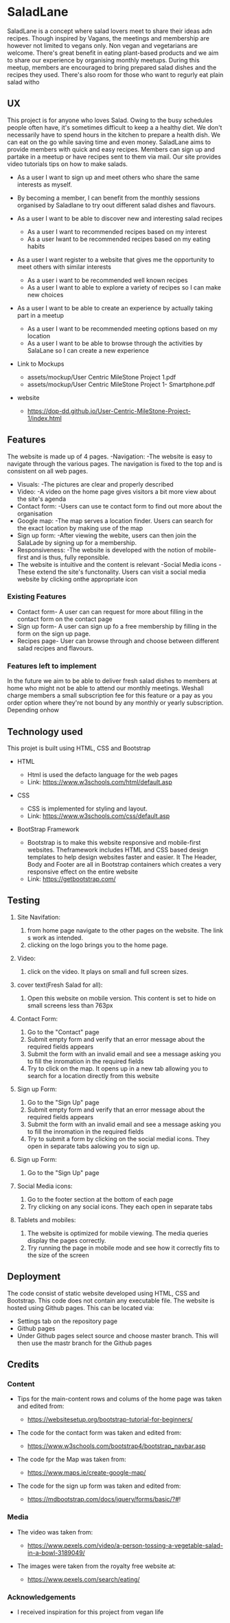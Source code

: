 


# SaladLane

SaladLane is a concept where salad lovers meet to share their ideas adn recipes. Though inspired by Vagans, the meetings and membership are however not limited to vegans only. Non vegan and vegetarians are welcome. There's great benefit in eating plant-based products and we aim to share our experience by organising monthly meetups. During this meetup, members are encouraged to bring prepared salad dishes and the recipes they used. There's also room for those who want to regurly eat plain salad witho



## UX

This project is for anyone who loves Salad. Owing to the busy schedules people often have, it's sometimes difficult to keep a 
a healthy diet. We don't necessarily have to spend hours in the kitchen to prepare a health dish. We can eat on the go while saving time and even money. SaladLane aims to provide members with quick and easy recipes. Members can sign up and partake in a meetup or have recipes sent to them via mail. Our site provides video tutorials tips on how to make salads.

- As a user I want to sign up and meet others who share the same interests as myself.
- By becoming a member, I can benefit from the monthly sessions organised by Saladlane to try oout different salad dishes and        flavours.

- As a user I want to be able to discover new and interesting salad recipes
  - As a user I want to recommended recipes based on my interest
  - As a user Iwant to be recommended recipes based on my eating habits
  
- As a user I want register to a website that gives me the opportunity to meet others with similar interests
  - As a user  i want to be recommended well known recipes 
  - As a user I want to able to explore a variety of recipes so I can make new choices

- As a user I want to be able to create an experience by actually taking part in a meetup
  - As a user I want to be recommended meeting options based on my location 
  - As a user I want to be able to browse through the activities by SalaLane so I can create a new experience
  
- Link to Mockups 
  - assets/mockup/User Centric MileStone  Project 1.pdf
  - assets/mockup/User Centric MileStone  Project 1- Smartphone.pdf

- website
  - https://dop-dd.github.io/User-Centric-MileStone-Project-1/index.html

## Features

The website is made up of 4 pages. 
-Navigation:
  -The website is easy to navigate through the various pages. The navigation is fixed to the top and is consistent on all web pages.
- Visuals: 
  -The pictures are clear and properly described
- Video: 
   -A video on the home page gives visitors a bit more view about the site's agenda 
- Contact form:
  -Users can use te contact form to find out more about the organisation
- Google map:
  -The map serves a location finder. Users can search for the exact location by making use of the map 
- Sign up form:
  -After viewing the webite, users can then join the SalaLade by signing up for a membership.
- Responsiveness:
  -The website is developed with the notion of mobile-first and is thus, fully reponsible.
- The website is intuitive and the content is relevant 
-Social Media icons
  -These extend the site's functonality. Users can visit a social media website by clicking onthe appropriate icon
  
### Existing Features

- Contact form- A user can can request for more about filling in the contact form on the contact page
- Sign up form- A user can sign up fo a free membership by filling in the form on the sign up page.
- Recipes page- User can browse through and choose between different salad recipes and flavours. 

### Features left to implement

In the future we aim to be able to deliver fresh salad dishes to members at home who might not be able to attend our monthly meetings.
Weshall charge members a small subscription fee for this feature or a pay as you order option where they're not bound by any monthly or yearly subscription. Depending onhow 
 
## Technology used
This projet is built using HTML, CSS and Bootstrap

- HTML 
  - Html is used the defacto language for the web pages
  - Link: https://www.w3schools.com/html/default.asp
  
- CSS
  - CSS is implemented for styling and layout.
  - Link: https://www.w3schools.com/css/default.asp
    
- BootStrap Framework
  - Bootstrap is to make this website responsive and mobile-first websites. Theframework includes HTML and CSS based design templates to help design websites faster and easier. It The Header, Body and Footer are all in Bootstrap containers which creates a very responsive effect on the entire website
  - Link: https://getbootstrap.com/

## Testing

1. Site Navifation:
   1. from home page navigate to the other pages on the website. The link s work as intended.
   2. clicking on the logo brings you to the home page.

2. Video:
   1. click on the video. It plays on small and full screen sizes. 

3. cover text(Fresh Salad for all):
   1. Open this website on mobile version. This content is set to hide on small screens less than 763px

4. Contact Form:
   1. Go to the "Contact" page
   2. Submit empty form and verify that an error message about the required fields appears
   3. Submit the form with an invalid email and see a message asking you to fill the inromation in the required fields 
   4. Try to click on the map. It opens up in a new tab allowing you to search for a location directly from this website
  
5. Sign up Form:
   1. Go to the "Sign Up" page
   2. Submit empty form and verify that an error message about the required fields appears
   3. Submit the form with an invalid email and see a message asking you to fill the inromation in the required fields 
   4. Try to submit a form by clicking on the social medial icons. They open in separate tabs aalowing you to sign up.

6. Sign up Form:
   1. Go to the "Sign Up" page
 
7. Social Media icons:
   1. Go to the footer section at the bottom of each page
   2. Try clicking on any social icons. They each open in separate tabs 
 
8. Tablets and mobiles:
    1. The website is optimized for mobile viewing. The media queries display the pages correctly.
    2. Try running the page in mobile mode and see how it correctly fits to the size of the screen 
  

## Deployment

The code consist of static website developed using HTML, CSS and Bootstrap. This code does not contain any executable file. The website is hosted
using Github pages. This can be located via:
   - Settings tab on the repository page
   - Github pages
   - Under Github pages select source and choose master branch. This will then use the mastr branch for the Github pages

## Credits

### Content

- Tips for the main-content rows and colums of the home page was taken and edited from:
  - https://websitesetup.org/bootstrap-tutorial-for-beginners/
  
- The code for the contact form was taken and edited from:
  - https://www.w3schools.com/bootstrap4/bootstrap_navbar.asp
  
- The code fpr the Map was taken from:
  - https://www.maps.ie/create-google-map/
  
- The code for the sign up form was taken and edited from: 
  - https://mdbootstrap.com/docs/jquery/forms/basic/?#!
  
### Media
  
- The video was taken from:
  - https://www.pexels.com/video/a-person-tossing-a-vegetable-salad-in-a-bowl-3189049/
  
- The images were taken from the royalty free website at:
  - https://www.pexels.com/search/eating/ 

### Acknowledgements
- I received inspiration for this project from vegan life


